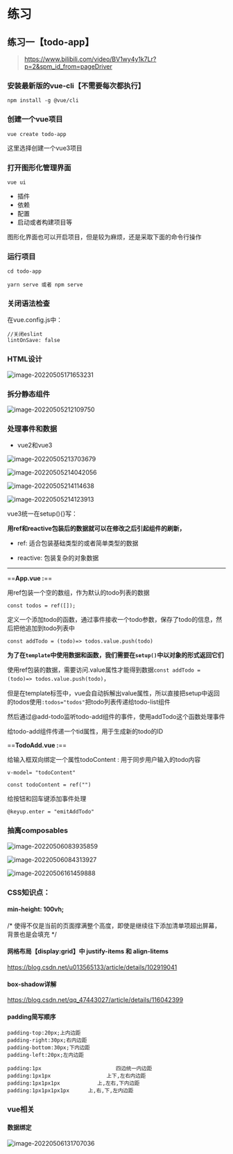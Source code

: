 # 练习

## 练习一【todo-app】

> https://www.bilibili.com/video/BV1wy4y1k7Lr?p=2&spm_id_from=pageDriver

### 安装最新版的vue-cli【不需要每次都执行】

```
npm install -g @vue/cli
```

### 创建一个vue项目

```
vue create todo-app
```

这里选择创建一个vue3项目

### 打开图形化管理界面

```
vue ui
```

- 插件
- 依赖
- 配置
- 启动或者构建项目等

图形化界面也可以开启项目，但是较为麻烦，还是采取下面的命令行操作

### 运行项目

```
cd todo-app
```

```
yarn serve 或者 npm serve
```





### 关闭语法检查

在vue.config.js中：

```
//关闭eslint
lintOnSave: false
```



### HTML设计

![image-20220505171653231](C:\Users\051129\AppData\Roaming\Typora\typora-user-images\image-20220505171653231.png)



### 拆分静态组件

![image-20220505212109750](C:\Users\051129\AppData\Roaming\Typora\typora-user-images\image-20220505212109750.png)





### 处理事件和数据

- vue2和vue3

![image-20220505213703679](C:\Users\051129\AppData\Roaming\Typora\typora-user-images\image-20220505213703679.png)



![image-20220505214042056](C:\Users\051129\AppData\Roaming\Typora\typora-user-images\image-20220505214042056.png)

![image-20220505214114638](C:\Users\051129\AppData\Roaming\Typora\typora-user-images\image-20220505214114638.png)

![image-20220505214123913](C:\Users\051129\AppData\Roaming\Typora\typora-user-images\image-20220505214123913.png)







vue3统一在setup(){}写：

**用ref和reactive包装后的数据就可以在修改之后引起组件的刷新，**

- ref: 适合包装基础类型的或者简单类型的数据

- reactive: 包装复杂的对象数据

  

---

==**App.vue :**==

用ref包装一个空的数组，作为默认的todo列表的数据

```
const todos = ref([]);
```

定义一个添加todo的函数，通过事件接收一个todo参数，保存了todo的信息，然后把他追加到todo列表中

```
const addTodo = (todo)=> todos.value.push(todo)
```



**为了在`template`中使用数据和函数，我们需要在`setup()`中以对象的形式返回它们**



使用ref包装的数据，需要访问.value属性才能得到数据`const addTodo = (todo)=> todos.value.push(todo)`，

但是在template标签中，vue会自动拆解出value属性，所以直接把setup中返回的todos使用`:todos="todos"`把todo列表传递给todo-list组件



然后通过@add-todo监听todo-add组件的事件，使用addTodo这个函数处理事件

给todo-add组件传递一个tid属性，用于生成新的todo的ID





==**TodoAdd.vue :**==

给输入框双向绑定一个属性todoContent : 用于同步用户输入的todo内容

```
v-model= "todoContent"

const todoContent = ref("")
```

给按钮和回车键添加事件处理

```
@keyup.enter = "emitAddTodo"
```





### 抽离composables

![image-20220506083935859](C:\Users\051129\AppData\Roaming\Typora\typora-user-images\image-20220506083935859.png)

![image-20220506084313927](C:\Users\051129\AppData\Roaming\Typora\typora-user-images\image-20220506084313927.png)



![image-20220506161459888](C:\Users\051129\AppData\Roaming\Typora\typora-user-images\image-20220506161459888.png)

### CSS知识点：

#### min-height: 100vh;

/* 使得不仅是当前的页面撑满整个高度，即使是继续往下添加清单项超出屏幕，背景也是会填充 */



#### 网格布局【display:grid】中 justify-items 和 align-litems

https://blog.csdn.net/u013565133/article/details/102919041



#### box-shadow详解

https://blog.csdn.net/qq_47443027/article/details/116042399



#### padding简写顺序

```
padding-top:20px;上内边距
padding-right:30px;右内边距
padding-bottom:30px;下内边距
padding-left:20px;左内边距

padding:1px                        四边统一内边距
padding:1px1px                  上下,左右内边距
padding:1px1px1px            上,左右,下内边距
padding:1px1px1px1px      上,右,下,左内边距
```



### vue相关

#### 数据绑定

![image-20220506131707036](C:\Users\051129\AppData\Roaming\Typora\typora-user-images\image-20220506131707036.png)